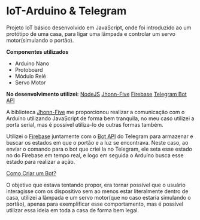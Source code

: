 # IoT-Arduino & Telegram



Projeto IoT básico desenvolvido em JavaScript, onde foi introduzido ao um protótipo de uma casa, para ligar uma lâmpada e controlar um servo motor(simulando o portão). 

**Componentes utilizados**
 - Arduíno Nano
 - Protoboard
 - Módulo Relé
 - Servo Motor

**No desenvolvimento utilizei:**
 [NodeJS](https://nodejs.org/en/)
 [Jhonn-Five](http://johnny-five.io/)
 [Firebase](https://firebase.google.com/)
[Telegram Bot API](https://core.telegram.org/bots/api)

A biblioteca [Jhonn-Five](http://johnny-five.io/) me proporcionou realizar a comunicação com o Arduíno utilizando JavaScript de forma bem tranquila, no meu caso utilizei a porta serial, mas é possível utiliza-lo de outras formas também.

Utilizei o [Firebase](https://firebase.google.com/) juntamente com o [Bot API](https://core.telegram.org/bots/api) do Telegram para armazenar e buscar os estados em que o portão e a luz se encontrava. Neste caso, ao enviar o comando para o bot que criei la no Telegram, ele seta esse estado no do Firebase em tempo real, e logo em seguida o Arduíno busca esse estado para realizar a ação. 

[Como Criar um Bot?](https://core.telegram.org/bots)

O objetivo que estava tentando propor, era tornar possível que o usuário interagisse com os dispositivo sem ao menos estar literalmente dentro de casa, utilizei a lâmpada e um servo motor(que no caso estaria simulando o portão), apenas para exemplificar esse comportamento, mas é possível utilizar essa ideia em toda a casa de forma bem legal.